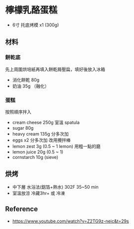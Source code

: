 # 檸檬乳酪蛋糕

- 6寸 托底烤模 x1 (300g)

## 材料

### 餅乾底

先上周圍烘培紙再填入餅乾屑壓扁，填好後放入冰箱

- 消化餅乾 80g 
- 奶油 35g （融化）

### 蛋糕

按照順序拌入

- cream cheese 250g 室溫 spatula
- sugar 80g
- heavy cream 135g 分多次加
- eggs x2 分多次加 改用攪拌棒
- lemon zest 3g (0.5 ~ 1 lemon) 用粗一點的磨
- lemon juice 20g (0.5 ~ 1)
- cornstarch 10g (sieve)

## 烘烤

- 中下層 水浴法(鋁箔+熱水) 302F 35~50 min
- 室溫放涼 冷藏3hr+ 或 冷凍

## Reference

- https://www.youtube.com/watch?v=Z2TG9z-neic&t=29s
